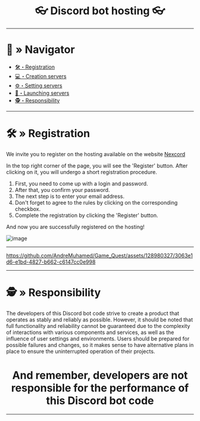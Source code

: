 <h1 align="center">
👓 Discord bot hosting 👓
</h1>

---

# <a id="navigator"></a>🔮 » Navigator
- [🛠・Registration](#registration)
- [💻・Creation servers](#сreation)
- [⚙️・Setting servers](#іetting)
- [🔧・Launching servers](#launching)
- [🕵️・Responsibility](#responsibility)

---

# <a id="registration"></a>🛠 » Registration
We invite you to register on the hosting available on the website [Nexcord](https://nexcord.com/index.php)

In the top right corner of the page, you will see the 'Register' button. After clicking on it, you will undergo a short registration procedure.

1. First, you need to come up with a login and password.
2. After that, you confirm your password.
3. The next step is to enter your email address.
4. Don't forget to agree to the rules by clicking on the corresponding checkbox.
5. Complete the registration by clicking the 'Register' button.

And now you are successfully registered on the hosting!

![image](https://github.com/AndreMuhamed/Game_Quest/assets/128980327/63364f1a-9312-445f-ba16-f2b044dcdb00)






---

https://github.com/AndreMuhamed/Game_Quest/assets/128980327/3063e1d6-e1bd-4827-b662-c6147cc0e998

---

# <a id="responsibility"></a>🕵️ » Responsibility
The developers of this Discord bot code strive to create a product that operates as stably and reliably as possible. However, it should be noted that full functionality and reliability cannot be guaranteed due to the complexity of interactions with various components and services, as well as the influence of user settings and environments. Users should be prepared for possible failures and changes, so it makes sense to have alternative plans in place to ensure the uninterrupted operation of their projects.

<h1 align="center">
And remember, developers are not responsible for the performance of this Discord bot code
</h1>

---
